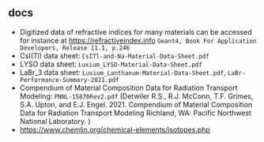 ## docs
- Digitized data of refractive indices for many materials can be accessed for instance at https://refractiveindex.info `Geant4, Book For Application Developers, Release 11.1, p.246`
- CsI(Tl) data sheet: `CsITl-and-Na-Material-Data-Sheet.pdf`
- LYSO data sheet: `Luxium_LYSO-Material-Data-Sheet.pdf`
- LaBr_3 data sheet: `Luxium_Lanthanum-Material-Data-Sheet.pdf`, `LaBr-Performance-Summary-2021.pdf`
- Compendium of Material Composition Data for Radiation Transport Modeling: `PNNL-15870Rev2.pdf` (Detwiler R.S., R.J. McConn, T.F. Grimes, S.A. Upton, and E.J. Engel. 2021. Compendium of Material Composition Data for Radiation Transport Modeling Richland, WA: Pacific Northwest National Laboratory. )
- https://www.chemlin.org/chemical-elements/isotopes.php